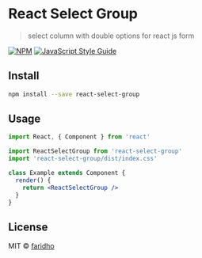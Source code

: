 # React Select Group

> select column with double options for react js form

[![NPM](https://img.shields.io/npm/v/react-select-group.svg)](https://www.npmjs.com/package/react-select-group) [![JavaScript Style Guide](https://img.shields.io/badge/code_style-standard-brightgreen.svg)](https://standardjs.com)

## Install

```bash
npm install --save react-select-group
```

## Usage

```jsx
import React, { Component } from 'react'

import ReactSelectGroup from 'react-select-group'
import 'react-select-group/dist/index.css'

class Example extends Component {
  render() {
    return <ReactSelectGroup />
  }
}
```

## License

MIT © [faridho](https://github.com/faridho)
